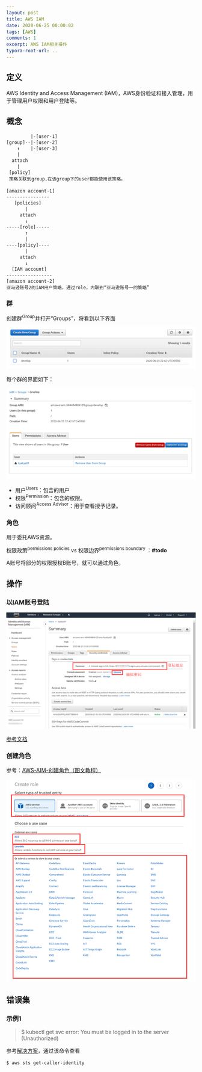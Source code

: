 ```yaml
---
layout: post
title: AWS IAM
date: 2020-06-25 00:00:02
tags: [AWS]
comments: 1
excerpt: AWS IAM相关操作
typora-root-url: ..
---
```


## 定义

AWS Identity and Access Management (IAM)，AWS身份验证和接入管理，用于管理用户权限和用户登陆等。

## 概念

```
		 |-[user-1]
[group]--|-[user-2]
	↑	 |-[user-3]
	| 		 
  attach
    |
 [policy]
 策略关联到group,在该group下的user都能使用该策略。
 
[amazon account-1]
----------------
   [policies]
       |
     attach
       ↓
-----[role]-----
	   ↑
	   |
----[policy]----
       |
	 attach
	   ↓
  [IAM account]
-----------------
[amazon account-2]
亚马逊账号2的IAM用户策略，通过role，内联到“亚马逊账号一的策略”
```



### 群

创建群<sup>Group</sup>并打开“Groups”，将看到以下界面

![image-20200625224529832](/../assets/blog_res/image-20200625224529832.png)

每个群的界面如下：

![image-20200625224635642](/../assets/blog_res/image-20200625224635642.png)

- 用户<sup>Users</sup>：包含的用户
- 权限<sup>Permission</sup>：包含的权限。
- 访问顾问<sup>Access Advisor</sup>：用于查看授予记录。

### 角色

用于委托AWS资源。

权限政策<sup>permissions policies</sup> vs 权限边界<sup>permissions boundary </sup>：**#todo**



A账号将部分的权限授权B账号，就可以通过角色，





## 操作

### 以IAM账号登陆

![image-20200625125152824](/../assets/blog_res/image-20200625125152824.png)

[参考文档](https://docs.aws.amazon.com/IAM/latest/UserGuide/console.html#user-sign-in-page)

### 创建角色

参考：[AWS-AIM-创建角色（图文教程）](/AWS-AIM-创建角色（图文教程）)

![image-20200625223446006](/../assets/blog_res/image-20200625223446006.png)

## 错误集

### 示例1

> $ kubectl get svc
> error: You must be logged in to the server (Unauthorized)

参考[解决方案](https://aws.amazon.com/cn/premiumsupport/knowledge-center/eks-api-server-unauthorized-error/)，通过该命令查看

```
$ aws sts get-caller-identity
```

